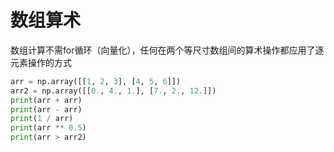 # 数组算术

数组计算不需for循环（向量化），任何在两个等尺寸数组间的算术操作都应用了逐元素操作的方式

```python
arr = np.array([[1, 2, 3], [4, 5, 6]])
arr2 = np.array([[0., 4., 1.], [7., 2., 12.]])
print(arr + arr)
print(arr - arr)
print(1 / arr)
print(arr ** 0.5)
print(arr > arr2)
```